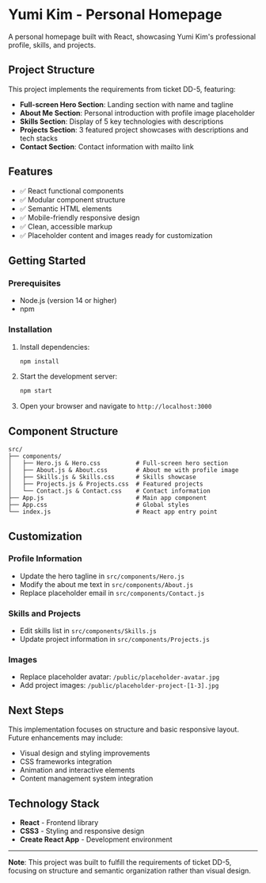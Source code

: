 # Yumi Kim - Personal Homepage

A personal homepage built with React, showcasing Yumi Kim's professional profile, skills, and projects.

## Project Structure

This project implements the requirements from ticket DD-5, featuring:

- **Full-screen Hero Section**: Landing section with name and tagline
- **About Me Section**: Personal introduction with profile image placeholder
- **Skills Section**: Display of 5 key technologies with descriptions
- **Projects Section**: 3 featured project showcases with descriptions and tech stacks
- **Contact Section**: Contact information with mailto link

## Features

- ✅ React functional components
- ✅ Modular component structure
- ✅ Semantic HTML elements
- ✅ Mobile-friendly responsive design
- ✅ Clean, accessible markup
- ✅ Placeholder content and images ready for customization

## Getting Started

### Prerequisites

- Node.js (version 14 or higher)
- npm

### Installation

1. Install dependencies:
   ```bash
   npm install
   ```

2. Start the development server:
   ```bash
   npm start
   ```

3. Open your browser and navigate to `http://localhost:3000`

## Component Structure

```
src/
├── components/
│   ├── Hero.js & Hero.css          # Full-screen hero section
│   ├── About.js & About.css        # About me with profile image
│   ├── Skills.js & Skills.css      # Skills showcase
│   ├── Projects.js & Projects.css  # Featured projects
│   └── Contact.js & Contact.css    # Contact information
├── App.js                          # Main app component
├── App.css                         # Global styles
└── index.js                        # React app entry point
```

## Customization

### Profile Information
- Update the hero tagline in `src/components/Hero.js`
- Modify the about me text in `src/components/About.js`
- Replace placeholder email in `src/components/Contact.js`

### Skills and Projects
- Edit skills list in `src/components/Skills.js`
- Update project information in `src/components/Projects.js`

### Images
- Replace placeholder avatar: `/public/placeholder-avatar.jpg`
- Add project images: `/public/placeholder-project-[1-3].jpg`

## Next Steps

This implementation focuses on structure and basic responsive layout. Future enhancements may include:

- Visual design and styling improvements
- CSS frameworks integration
- Animation and interactive elements
- Content management system integration

## Technology Stack

- **React** - Frontend library
- **CSS3** - Styling and responsive design
- **Create React App** - Development environment

---

**Note**: This project was built to fulfill the requirements of ticket DD-5, focusing on structure and semantic organization rather than visual design.
